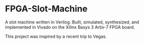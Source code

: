 # FPGA-Slot-Machine
A slot machine written in Verilog. Built, simulated, synthesized, and implemented in Vivado on the Xilinx Basys 3 Artix-7 FPGA board.

This project was inspired by a recent trip to Vegas.

